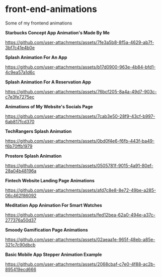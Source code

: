 # front-end-animations
Some of my frontend animations


**Starbucks Concept App Animation's Made By Me**

https://github.com/user-attachments/assets/7fe3a5b8-8f5a-4629-ab7f-3bf7c41e4b0e

**Splash Animation For An App**

https://github.com/user-attachments/assets/b17d0900-963e-4b84-bfd1-4c9ea57a1d6c

**Splash Animation For A Reservation App**

https://github.com/user-attachments/assets/76bcf205-8a4a-49d7-903c-c7e3fe7275ec

**Animations of My Website's Socials Page**

https://github.com/user-attachments/assets/7cab3e50-28f9-43cf-b997-6ab817fcd370

**TechRangers Splash Animation**

https://github.com/user-attachments/assets/0bd0f4e6-f6fb-443f-ba49-f6b70ffb1979

**Prostore Splash Animation**

https://github.com/user-attachments/assets/0505781f-9015-4a91-80ef-28a04b48196a

**Fintech Website Landing Page Animations**

https://github.com/user-attachments/assets/afd7c8e8-8e72-49be-a285-06c462f86092

**Meditation App Animation For Smart Watches**

https://github.com/user-attachments/assets/fed12bea-62a0-494e-a37c-277376a50d37

**Smoody Gamification Page Animations**

https://github.com/user-attachments/assets/02aeaa1e-965f-48eb-a85e-321c7c90dbcb

**Basic Mobile App Stepper Animation Example**

https://github.com/user-attachments/assets/2068cbaf-c7e0-4f88-ac2b-895419ecd666
